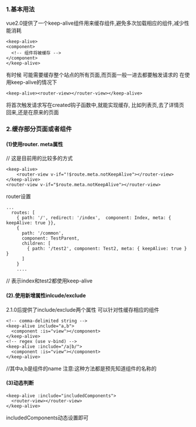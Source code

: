 ### 1.基本用法

vue2.0提供了一个keep-alive组件用来缓存组件,避免多次加载相应的组件,减少性能消耗

```
<keep-alive>
<component>
  <!-- 组件将被缓存 -->
</component>
</keep-alive>
```

有时候 可能需要缓存整个站点的所有页面,而页面一般一进去都要触发请求的
在使用keep-alive的情况下
```
<keep-alive><router-view></router-view></keep-alive>
```
将首次触发请求写在created钩子函数中,就能实现缓存,
比如列表页,去了详情页 回来,还是在原来的页面

### 2.缓存部分页面或者组件

#### (1)使用router. meta属性

// 这是目前用的比较多的方式
```
<keep-alive>
    <router-view v-if="!$route.meta.notKeepAlive"></router-view>
</keep-alive>
<router-view v-if="$route.meta.notKeepAlive"></router-view>
```
router设置
```
... 
  routes: [
    { path: '/', redirect: '/index',  component: Index, meta: { keepAlive: true }},
    {
      path: '/common',
      component: TestParent,
      children: [
        { path: '/test2', component: Test2, meta: { keepAlive: true } } 
      ]
    }
    ....
```
// 表示index和test2都使用keep-alive


#### (2).使用新增属性inlcude/exclude

2.1.0后提供了include/exclude两个属性 可以针对性缓存相应的组件
```
<!-- comma-delimited string -->
<keep-alive include="a,b">
  <component :is="view"></component>
</keep-alive>
<!-- regex (use v-bind) -->
<keep-alive :include="/a|b/">
  <component :is="view"></component>
</keep-alive>
```
//其中a,b是组件的name
注意:这种方法都是预先知道组件的名称的

#### (3)动态判断
```
<keep-alive :include="includedComponents">
  <router-view></router-view>
</keep-alive>
```
includedComponents动态设置即可
